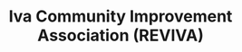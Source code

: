 ---
layout: repo
title: "Iva Community Improvement Association (REVIVA)"
id: 2072
permalink: repos/2072/
---